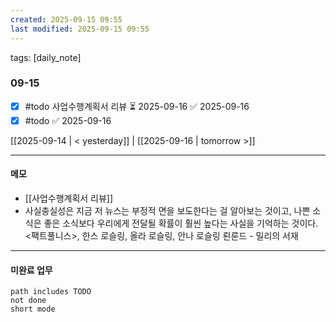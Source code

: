 ```yaml
---
created: 2025-09-15 09:55
last modified: 2025-09-15 09:55
---
```

tags: [daily_note]

### 09-15
- [x] #todo 사업수행계획서 리뷰 ⏳ 2025-09-16 ✅ 2025-09-16
- [x]  #todo ✅ 2025-09-16

[[2025-09-14 | < yesterday]] | [[2025-09-16 | tomorrow >]]

---
#### 메모
-  [[사업수행계획서 리뷰]] 
- 사실충실성은 지금 저 뉴스는 부정적 면을 보도한다는 걸 알아보는 것이고, 나쁜 소식은 좋은 소식보다 우리에게 전달될 확률이 훨씬 높다는 사실을 기억하는 것이다. <팩트풀니스>, 한스 로슬링, 올라 로슬링, 안나 로슬링 뢴룬드 - 밀리의 서재

---

#### 미완료 업무
```tasks
path includes TODO
not done
short mode
```
